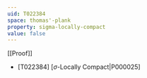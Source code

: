 ```yaml
---
uid: T022384
space: thomas'-plank
property: sigma-locally-compact
value: false
---
```

[[Proof]]

* [T022384] [$\sigma$-Locally Compact|P000025]

